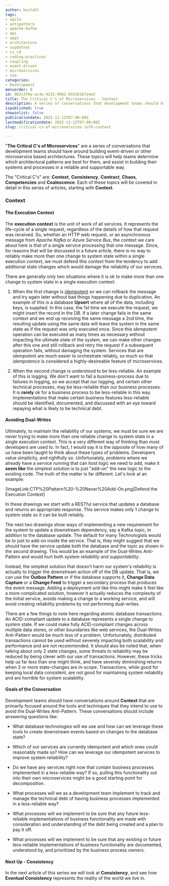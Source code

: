```yaml
---
author: bsstahl
tags:
- agile
- antipattern
- apache-kafka
- api
- apps
- architecture
- aspdotnet
- ci_cd
- coding-practices
- coupling
- event-driven
- microservices
- soa
categories:
- Development
menuorder: 0
id: 082c3f8a-ac4a-4231-9962-01536167e4a5
title: The Critical C's of Microservices - Context
description: A series of conversations that development teams should have around building event driven or microservice architectures
ispublished: true
showinlist: false
publicationdate: 2022-12-12T07:00:00Z
lastmodificationdate: 2022-12-12T07:00:00Z
slug: critical-cs-of-microservices-1of6-context

---
```

&quot;**The Critical C's of Microservices**&quot; are a series of conversations that development teams should have around building event-driven or other microservice based architectures. These topics will help teams determine which architectural patterns are best for them, and assist in building their systems and processes in a reliable and supportable way.

The &quot;Critical C's&quot; are: **Context**, **Consistency**, **Contract**, **Chaos**, **Competencies** and **Coalescence**. Each of these topics will be covered in detail in this series of articles, starting with **Context**.

### Context

#### The Execution Context

The **execution context** is the unit of work of all services. It represents the life-cycle of a single request, regardless of the details of how that request was received. So, whether an HTTP web request, or an asynchronous message from *Apache Kafka* or *Azure Service Bus*, the context we care about here is that of a single service processing that one message. Since, for reasons that will be discussed in a future article, there is no way to reliably make more than one change to system state within a single execution context, we must defend this context from the tendency to add additional state changes which would damage the reliability of our services.

There are generally only two situations where it is ok to make more than one change to system state in a single execution context:

1. When the first change is [idempotent](https://en.wikipedia.org/wiki/Idempotence "Idempotence is the ability to execute a task an arbitrary number of times (>1) and have the resulting state of the system be the same as if the task was executed once.") so we can rollback the message and try again later without bad things happening due to duplication. An example of this is a database **Upsert** where all of the data, including keys, is supplied. In this case, the 1st time we execute the request, we might insert the record in the DB. If a later change fails in the same context and we end up receiving the same message a 2nd time, the resulting update using the same data will leave the system in the same state as if the request was only executed once. Since this *idempotent* operation can be executed as many times as necessary without impacting the ultimate state of the system, we can make other changes after this one and still rollback and retry the request if a subsequent operation fails, without damaging the system. Services that are *idempotent* are much easier to orchestrate reliably, so much so that *idempotence* is considered a highly-desireable feature of microservices.

1. When the second change is understood to be less-reliable. An example of this is logging. We don't want to fail a business-process due to failures in logging, so we accept that our logging, and certain other technical processes, may be less-reliable than our business processes. It is **rarely** ok for a business process to be less-reliable in this way. Implementations that make certain business features less-reliable should be identified, documented, and discussed with an eye toward repaying what is likely to be technical debt.

#### Avoiding Dual-Writes

Ultimately, to maintain the reliability of our systems, we must be sure we are never trying to make more than one reliable change to system state in a single execution context. This is a very different way of thinking than most developers are used to. In fact, I would say it is the opposite of how many of us have been taught to think about these types of problems. Developers value simplicity, and rightfully so. Unfortunately, problems where we already have a service running that can host logic we need to add, make it **seem like** the simplest solution is to just "add-on" the new logic to the existing code. The truth of the matter is far different. Let's look at an example:

{ImageLink:CTP%20Pattern%20-%20Never%20Add-On.png|Defend the Execution Context}

In these drawings we start with a RESTful service that updates a database and returns an appropriate response. This service makes only 1 change to system state so it can be built reliably.

The next two drawings show ways of implementing a new requirement for the system to update a downstream dependency, say a Kafka topic, in addition to the database update. The default for many Technologists would be to just to add-on inside the service. That is, they might suggest that we should have the service update both the database and the topic as shown in the second drawing. This would be an example of the Dual-Writes Anti-Pattern and would hurt both system *reliability* and *supportability*.

Instead, the simplest solution that doesn't harm our system's reliability is actually to trigger the downstream action off of the DB update. That is, we can use the **Outbox Pattern** or if the database supports it, **Change Data Capture** or a **Change Feed** to trigger a secondary process that produces the event message. Adding a deployment unit like this might make it feel like a more complicated solution, however it actually reduces the complexity of the initial service, avoids making a change to a working service, and will avoid creating reliability problems by not performing dual-writes.

There are a few things to note here regarding atomic database transactions. An ACID-compliant update to a database represents a single change to system state. If we could make fully ACID-compliant changes across multiple data stores, or other boundaries like web services, the Dual-Writes Anti-Pattern would be much less of a problem. Unfortunately, distributed transactions cannot be used without severely impacting both scalability and performance and are not recommended. It should also be noted that, when talking about only 2 state changes, some threats to reliability may be reduced by being clever with our use of transactions. However, these tricks help us far less than one might think, and have severely diminishing returns when 3 or more state-changes are in-scope. Transactions, while good for keeping local data consistent, are not good for maintaining system reliability and are horrible for system scalability.

#### Goals of the Conversation

Development teams should have conversations around **Context** that are primarily focused around the tools and techniques that they intend to use to avoid the Dual-Writes Anti-Pattern. These conversations should include answering questions like:

* What database technologies will we use and how can we leverage these tools to create downstream events based on changes to the database state?

* Which of our services are currently idempotent and which ones could reasonably made so? How can we leverage our idempotent services to improve system reliability?

* Do we have any services right now that contain business processes implemented in a less-reliable way? If so, pulling this functionality out into their own microservices might be a good starting point for decomposition.

* What processes will we as a development team implement to track and manage the technical debt of having business processes implemented in a less-reliable way?

* What processes will we implement to be sure that any future less-reliable implementations of business functionality are made with consideration and understanding of the debt being created and a plan to pay it off.

* What processes will we implement to be sure that any existing or future less-reliable implementations of business functionality are documented, understood by, and prioritized by the business process owners.

#### Next Up - Consistency

In the next article of this series we will look at **Consistency**, and see how **Eventual Consistency** represents the reality of the world we live in.
